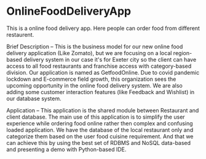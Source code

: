 # OnlineFoodDeliveryApp
This is a online food delivery app. Here people can order food from different restaurent.

Brief Description – This is the business model for our new online food delivery application (Like Zomato), but we are focusing on a local region-based delivery system in our case it's for Exeter city so the client can have access to all food restaurants and franchise access with category-based division. Our application is named as GetfoodOnline. Due to covid pandemic lockdown and E-commerce field growth, this organization sees the upcoming opportunity in the online food delivery system. We are also adding some customer interaction features (like Feedback and Wishlist) in our database system.  

 

Application – This application is the shared module between Restaurant and client database. The main use of this application is to simplify the user experience while ordering food online rather then complex and confusing loaded application. We have the database of the local restaurant only and categorize them based on the user food cuisine requirement. And that we can achieve this by using the best set of RDBMS and NoSQL data-based and presenting a demo with Python-based IDE. 


